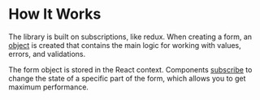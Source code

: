 # How It Works

The library is built on subscriptions, like redux. When creating a form, an [object](api/form.md) is created that contains the main logic for working with values, errors, and validations.

The form object is stored in the React context. Components [subscribe](api/use-field.md) to change the state of a specific part of the form, which allows you to get maximum performance.

